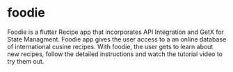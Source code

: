 # foodie
Foodie is a flutter Recipe app that incorporates API Integration and GetX for State Managment.
Foodie app gives the user access to a an online database of international cusine recipes.
With foodie, the user gets to learn about new recipes, follow the detailed instructions and watch the tutorial video to try them out.
